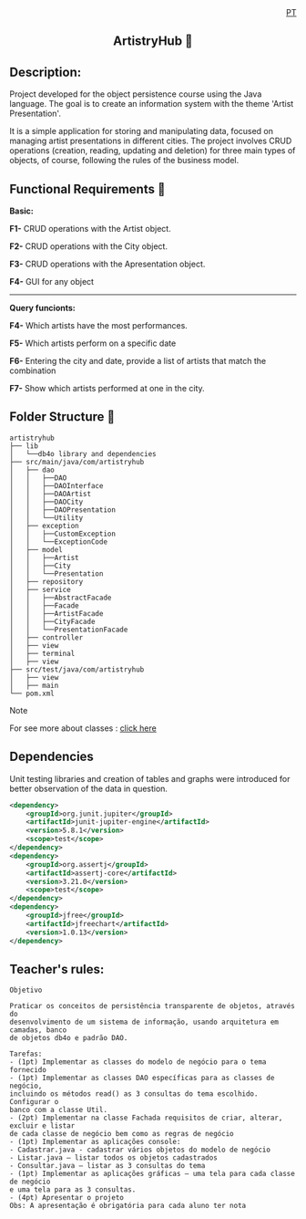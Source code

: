 <div align="end">
<a href="./pt.md">PT</a>
</div>


<div align="center">

## ArtistryHub 🎉

</div>

 ## Description:
Project developed for the object persistence course using the Java language. The goal is to create an information system with the theme 'Artist Presentation'.

It is a simple application for storing and manipulating data, focused on managing artist presentations in different cities. The project involves CRUD operations (creation, reading, updating and deletion) for three main types of objects, of course, following the rules of the business model.
 ## Functional Requirements 📝

**Basic:**

**F1-** CRUD operations with the Artist object.

**F2-** CRUD operations with the City object.

**F3-** CRUD operations with the Apresentation object.

**F4-** GUI for any object

<hr>

**Query funcionts:**

**F4-** Which artists have the most performances.

**F5-** Which artists perform on a specific date

**F6-** Entering the city and date, provide a list of artists that match the combination

**F7-** Show which artists performed at one in the city.

 ## Folder Structure 📂

    artistryhub
    ├── lib
    │   └──db4o library and dependencies
    ├── src/main/java/com/artistryhub     
    │   ├── dao
    │   │   ├──DAO
    │   │   ├──DAOInterface
    │   │   ├──DAOArtist
    │   │   ├──DAOCity
    │   │   ├──DAOPresentation
    │   │   └──Utility
    │   ├── exception  
    │   │   ├──CustomException
    │   │   └──ExceptionCode
    │   ├── model
    │   │   ├──Artist
    │   │   ├──City
    │   │   └──Presentation
    │   ├── repository
    │   ├── service
    │   │   ├──AbstractFacade
    │   │   ├──Facade
    │   │   ├──ArtistFacade
    │   │   ├──CityFacade
    │   │   └──PresentationFacade
    │   ├── controller
    │   ├── view
    │   ├── terminal
    │   ├── view
    ├── src/test/java/com/artistryhub 
    │   ├── view
    │   ├── main   
    └── pom.xml

> [!NOTE]
> For see more about classes : <a href="./classes.md">click here</a>



 ## Dependencies
Unit testing libraries and creation of tables and graphs were introduced for better observation of the data in question.
```xml
<dependency>
	<groupId>org.junit.jupiter</groupId>
	<artifactId>junit-jupiter-engine</artifactId>
    <version>5.8.1</version>
	<scope>test</scope>
</dependency>
<dependency>
    <groupId>org.assertj</groupId>
	<artifactId>assertj-core</artifactId>
	<version>3.21.0</version>
	<scope>test</scope>
</dependency>
<dependency>
	<groupId>jfree</groupId>
	<artifactId>jfreechart</artifactId>
    <version>1.0.13</version>
</dependency>
```

 ## Teacher's rules:

```
Objetivo

Praticar os conceitos de persistência transparente de objetos, através do
desenvolvimento de um sistema de informação, usando arquitetura em camadas, banco
de objetos db4o e padrão DAO.

Tarefas:
- (1pt) Implementar as classes do modelo de negócio para o tema fornecido
- (1pt) Implementar as classes DAO específicas para as classes de negócio,
incluindo os métodos read() as 3 consultas do tema escolhido. Configurar o
banco com a classe Util.
- (2pt) Implementar na classe Fachada requisitos de criar, alterar, excluir e listar
de cada classe de negócio bem como as regras de negócio
- (1pt) Implementar as aplicações console:
- Cadastrar.java - cadastrar vários objetos do modelo de negócio
- Listar.java – listar todos os objetos cadastrados
- Consultar.java – listar as 3 consultas do tema
- (1pt) Implementar as aplicações gráficas – uma tela para cada classe de negócio
e uma tela para as 3 consultas.
- (4pt) Apresentar o projeto
Obs: A apresentação é obrigatória para cada aluno ter nota
```